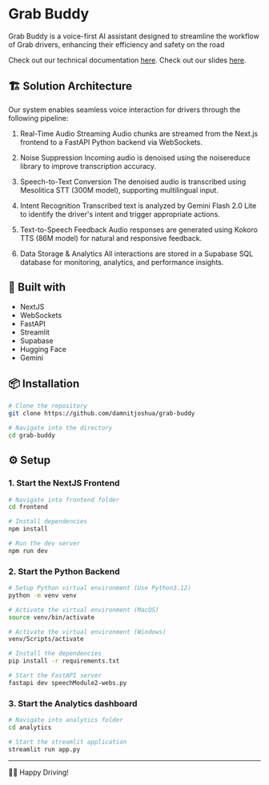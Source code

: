 #  Grab Buddy

Grab Buddy is a voice-first AI assistant designed to streamline the workflow of Grab drivers, enhancing their efficiency and safety on the road

Check out our technical documentation [here](https://docs.google.com/document/d/1rJnp1w4t5gLsYAt71yyAbK3h2b3cDaPSX-DbTpzocus/edit?usp=sharing).
Check out our slides [here](https://docs.google.com/presentation/d/1UNVEqKLw4onzt-WcmKoE9auZqQljWi289nAipNrMeS8/edit?usp=sharing).


## 🏗️ Solution Architecture

Our system enables seamless voice interaction for drivers through the following pipeline:

1. Real-Time Audio Streaming
Audio chunks are streamed from the Next.js frontend to a FastAPI Python backend via WebSockets.


2. Noise Suppression
Incoming audio is denoised using the noisereduce library to improve transcription accuracy.

3. Speech-to-Text Conversion
The denoised audio is transcribed using Mesolitica STT (300M model), supporting multilingual input.

4.  Intent Recognition
Transcribed text is analyzed by Gemini Flash 2.0 Lite to identify the driver's intent and trigger appropriate actions.

5. Text-to-Speech Feedback
Audio responses are generated using Kokoro TTS (86M model) for natural and responsive feedback.

6. Data Storage & Analytics
All interactions are stored in a Supabase SQL database for monitoring, analytics, and performance insights.



## 🚀 Built with

- NextJS
- WebSockets
- FastAPI
- Streamlit
- Supabase
- Hugging Face
- Gemini


## 📦 Installation

```bash
# Clone the repository
git clone https://github.com/damnitjoshua/grab-buddy

# Navigate into the directory
cd grab-buddy
```



## ⚙️ Setup

### 1. Start the NextJS Frontend

```bash
# Navigate into frontend folder
cd frontend

# Install dependencies
npm install

# Run the dev server
npm run dev
```

### 2. Start the Python Backend

```bash
# Setup Python virtual environment (Use Python3.12)
python -m venv venv

# Activate the virtual environment (MacOS)
source venv/bin/activate 

# Activate the virtual environment (Windows)
venv/Scripts/activate

# Install the dependencies
pip install -r requirements.txt

# Start the FastAPI server
fastapi dev speechModule2-webs.py
```

### 3. Start the Analytics dashboard

```bash
# Navigate into analytics folder
cd analytics

# Start the streamlit application
streamlit run app.py
```

***

🚗😊 Happy Driving!

